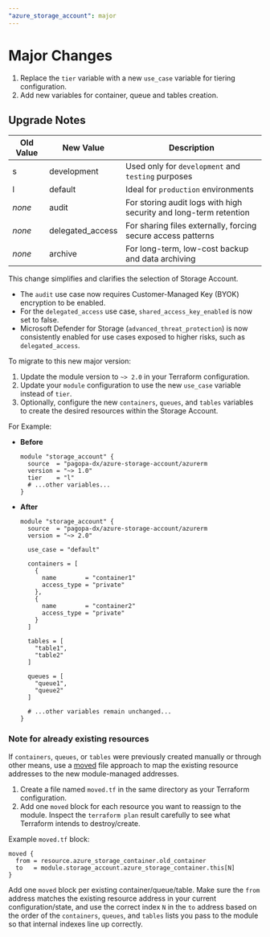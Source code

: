 ```yaml
---
"azure_storage_account": major
---
```


# Major Changes

1. Replace the `tier` variable with a new `use_case` variable for tiering configuration.
2. Add new variables for container, queue and tables creation.

## Upgrade Notes

| Old Value | New Value         | Description                                                       |
|-----------|-------------------|-------------------------------------------------------------------|
| s         | development       | Used only for `development` and `testing` purposes                |
| l         | default           | Ideal for `production` environments                               |
| *none*    | audit             | For storing audit logs with high security and long-term retention |
| *none*    | delegated_access  | For sharing files externally, forcing secure access patterns      |
| *none*    | archive           | For long-term, low-cost backup and data archiving                 |

This change simplifies and clarifies the selection of Storage Account.

- The `audit` use case now requires Customer-Managed Key (BYOK) encryption to be enabled.
- For the `delegated_access` use case, `shared_access_key_enabled` is now set to false.
- Microsoft Defender for Storage (`advanced_threat_protection`) is now consistently enabled for use cases exposed to higher risks, such as `delegated_access`.

To migrate to this new major version:

1. Update the module version to `~> 2.0` in your Terraform configuration.
2. Update your `module` configuration to use the new `use_case` variable instead of `tier`.
3. Optionally, configure the new `containers`, `queues`, and `tables` variables to create the desired resources within the Storage Account.

For Example:

- **Before**

  ```hcl
  module "storage_account" {
    source  = "pagopa-dx/azure-storage-account/azurerm
    version = "~> 1.0"
    tier    = "l"
    # ...other variables...
  }
  ```

- **After**

  ```hcl
  module "storage_account" {
    source  = "pagopa-dx/azure-storage-account/azurerm
    version = "~> 2.0"
    
    use_case = "default"

    containers = [
      {
        name        = "container1"
        access_type = "private"
      },
      {
        name        = "container2"
        access_type = "private"
      }
    ]

    tables = [
      "table1",
      "table2"
    ]

    queues = [
      "queue1",
      "queue2"
    ]

    # ...other variables remain unchanged...
  }
  ```

### Note for already existing resources

If `containers`, `queues`, or `tables` were previously created manually or through other means, use a [moved](https://developer.hashicorp.com/terraform/language/block/moved) file approach to map the existing resource addresses to the new module-managed addresses.

1. Create a file named `moved.tf` in the same directory as your Terraform configuration.
2. Add one `moved` block for each resource you want to reassign to the module. Inspect the `terraform plan` result carefully to see what Terraform intends to destroy/create.

Example `moved.tf` block:

```hcl
moved {
  from = resource.azure_storage_container.old_container
  to   = module.storage_account.azure_storage_container.this[N]
}
```

Add one `moved` block per existing container/queue/table. Make sure the `from` address matches the existing resource address in your current configuration/state, and use the correct index `N` in the `to` address based on the order of the `containers`, `queues`, and `tables` lists you pass to the module so that internal indexes line up correctly.
